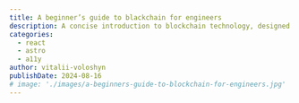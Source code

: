 ```yaml
---
title: A beginner’s guide to blackchain for engineers
description: A concise introduction to blockchain technology, designed specifically for engineers. This guide covers the basics, architecture, and key applications, making it easy to understand and implement blockchain in your projects.
categories:
  - react
  - astro
  - a11y
author: vitalii-voloshyn
publishDate: 2024-08-16
# image: './images/a-beginners-guide-to-blockchain-for-engineers.jpg'
---
```


